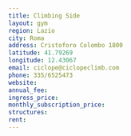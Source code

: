```yaml
---
title: Climbing Side
layout: gym
region: Lazio
city: Roma
address: Cristoforo Colombo 1800
latitude: 41.79269
longitude: 12.43067
email: ciclope@ciclopeclimb.com
phone: 335/6525473
website: 
annual_fee: 
ingress_price: 
monthly_subscription_price: 
structures: 
rent: 
---
```


